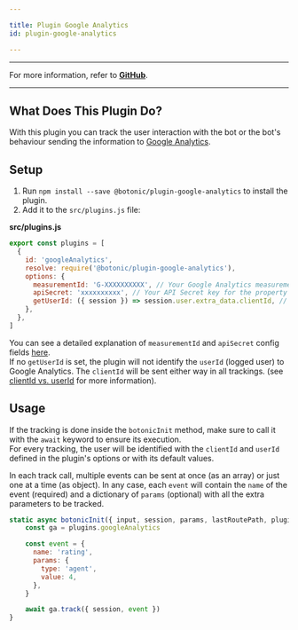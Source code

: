 ```yaml
---

title: Plugin Google Analytics
id: plugin-google-analytics

---
```


---

For more information, refer to **[GitHub](https://github.com/hubtype/botonic/tree/master/packages/botonic-plugin-google-analytics)**.

---

## What Does This Plugin Do?

With this plugin you can track the user interaction with the bot or the bot's behaviour sending the information to [Google Analytics](https://analytics.google.com/).

## Setup

1. Run `npm install --save @botonic/plugin-google-analytics` to install the plugin.
2. Add it to the `src/plugins.js` file:

**src/plugins.js**

```javascript
export const plugins = [
  {
    id: 'googleAnalytics',
    resolve: require('@botonic/plugin-google-analytics'),
    options: {
      measurementId: 'G-XXXXXXXXXX', // Your Google Analytics measurement ID
      apiSecret: 'xxxxxxxxxx', // Your API Secret key for the property to send events to #pragma: allowlist secret
      getUserId: ({ session }) => session.user.extra_data.clientId, // Optional. Method that returns a unique user ID as string (to track logged users for example)
    },
  },
]
```

You can see a detailed explanation of `measurementId` and `apiSecret` config fields [here](https://developers.google.com/analytics/devguides/collection/protocol/ga4/reference?hl=es&client_type=firebase).  
If no `getUserId` is set, the plugin will not identify the `userId` (logged user) to Google Analytics. The `clientId` will be sent either way in all trackings. (see [clientId vs. userId](https://support.google.com/analytics/answer/6205850?hl=en#clientid-userid) for more information).

## Usage

If the tracking is done inside the `botonicInit` method, make sure to call it with the `await` keyword to ensure its execution.  
For every tracking, the user will be identified with the `clientId` and `userId` defined in the plugin's options or with its default values.

In each track call, multiple events can be sent at once (as an array) or just one at a time (as object). In any case, each `event` will contain the `name` of the event (required) and a dictionary of `params` (optional) with all the extra parameters to be tracked.

```javascript
static async botonicInit({ input, session, params, lastRoutePath, plugins }) {
    const ga = plugins.googleAnalytics

    const event = {
      name: 'rating',
      params: {
        type: 'agent',
        value: 4,
      },
    }

    await ga.track({ session, event })
}
```
